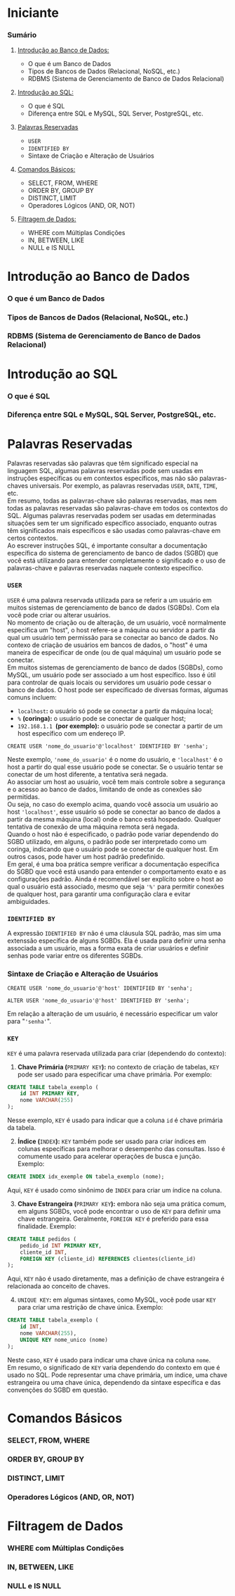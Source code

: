 # Iniciante

### Sumário

1. [Introdução ao Banco de Dados:](#introducao-ao-banco-de-dados)
    - O que é um Banco de Dados
    - Tipos de Bancos de Dados (Relacional, NoSQL, etc.)
    - RDBMS (Sistema de Gerenciamento de Banco de Dados Relacional)

2. [Introdução ao SQL:](#introducao-ao-sql)
    - O que é SQL
    - Diferença entre SQL e MySQL, SQL Server, PostgreSQL, etc.

3. [Palavras Reservadas](#palavras-reservadas)
    - `USER`
    - `IDENTIFIED BY`
    - Sintaxe de Criação e Alteração de Usuários

4. [Comandos Básicos:](#comandos-basicos)
    - SELECT, FROM, WHERE
    - ORDER BY, GROUP BY
    - DISTINCT, LIMIT
    - Operadores Lógicos (AND, OR, NOT)

5. [Filtragem de Dados:](#filtragem-de-dados)
    - WHERE com Múltiplas Condições
    - IN, BETWEEN, LIKE
    - NULL e IS NULL

# <a name = "introducao-ao-banco-de-dados"></a>Introdução ao Banco de Dados

### O que é um Banco de Dados

### Tipos de Bancos de Dados (Relacional, NoSQL, etc.)

### RDBMS (Sistema de Gerenciamento de Banco de Dados Relacional)

# <a name = "introducao-ao-sql"></a> Introdução ao SQL

### O que é SQL

### Diferença entre SQL e MySQL, SQL Server, PostgreSQL, etc.

# <a name = "palavras-reservadas"></a>Palavras Reservadas

Palavras reservadas são palavras que têm significado especial na linguagem SQL, algumas palavras reservadas pode sem usadas em instruções específicas ou em contextos específicos, mas não são palavras-chaves universais. Por exemplo, as palavras reservadas `USER`, `DATE`, `TIME`, etc.\
Em resumo, todas as palavras-chave são palavras reservadas, mas nem todas as palavras reservadas são palavras-chave em todos os contextos do SQL. Algumas palavras reservadas podem ser usadas em determinadas situações sem ter um significado específico associado, enquanto outras têm significados mais específicos e são usadas como palavras-chave em certos contextos.\
Ao escrever instruções SQL, é importante consultar a documentação específica do sistema de gerenciamento de banco de dados (SGBD) que você está utilizando para entender completamente o significado e o uso de palavras-chave e palavras reservadas naquele contexto específico.

### `USER`

`USER` é uma palavra reservada utilizada para se referir a um usuário em muitos sistemas de gerenciamento de banco de dados (SGBDs). Com ela você pode criar ou alterar usuários.\
No momento de criação ou de alteração, de um usuário, você normalmente especifica um "host", o host refere-se a máquina ou servidor a partir da qual um usuário tem permissão para se conectar ao banco de dados. No contexo de criação de usuários em bancos de dados, o "host" é uma maneira de especificar de onde (ou de qual máquina) um usuário pode se conectar.\
Em muitos sistemas de gerenciamento de banco de dados (SGBDs), como MySQL, um usuário pode ser associado a um host específico. Isso é útil para controlar de quais locais ou servidores um usuário pode cessar o banco de dados. O host pode ser especificado de diversas formas, algumas comuns incluem:

- `localhost`**:** o usuário só pode se conectar a partir da máquina local;
- `%` **(coringa):** o usuário pode se conectar de qualquer host;
- `192.168.1.1 `**(por exemplo):** o usuário pode se conectar a partir de um host específico com um endereço IP.

`CREATE USER 'nome_do_usuario'@'localhost' IDENTIFIED BY 'senha';`

Neste exemplo, `'nome_do_usuario'` é o nome do usuário, e `'localhost'` é o host a partir do qual esse usuário pode se conectar. Se o usuário tentar se conectar de um host diferente, a tentativa será negada.\
Ao associar um host ao usuário, você tem mais controle sobre a segurança e o acesso ao banco de dados, limitando de onde as conexões são permitidas.\
Ou seja, no caso do exemplo acima, quando você associa um usuário ao host `'localhost'`, esse usuário só pode se conectar ao banco de dados a partir da mesma máquina (local) onde o banco está hospedado. Qualquer tentativa de conexão de uma máquina remota será negada.\
Quando o host não é especificado, o padrão pode variar dependendo do SGBD utilizado, em alguns, o padrão pode ser interpretado como um coringa, indicando que o usuário pode se conectar de qualquer host. Em outros casos, pode haver um host padrão predefinido.\
Em geral, é uma boa prática sempre verificar a documentação específica do SGBD que você está usando para entender o comportamento exato e as configurações padrão. Ainda é recomendável ser explícito sobre o host ao qual o usuário está associado, mesmo que seja `'%'` para permitir conexões de qualquer host, para garantir uma configuração clara e evitar ambiguidades.

### `IDENTIFIED BY`

A expressão `IDENTIFIED BY` não é uma cláusula SQL padrão, mas sim uma extenssão específica de alguns SGBDs. Ela é usada para definir uma senha associada a um usuário, mas a forma exata de criar usuários e definir senhas pode variar entre os diferentes SGBDs.

### Sintaxe de Criação e Alteração de Usuários

`CREATE USER 'nome_do_usuario'@'host' IDENTIFIED BY 'senha';`

`ALTER USER 'nome_do_usuario'@'host' IDENTIFIED BY 'senha';`

Em relação a alteração de um usuário, é necessário especificar um valor para "`'senha'`".

### `KEY`

`KEY` é uma palavra reservada utilizada para criar (dependendo do contexto):

1. **Chave Primária (**`PRIMARY KEY`**):** no contexto de criação de tabelas, `KEY` pode ser usado para especificar uma chave primária. Por exemplo:

```sql
CREATE TABLE tabela_exemplo (
    id INT PRIMARY KEY,
    nome VARCHAR(255)
);
```

Nesse exemplo, `KEY` é usado para indicar que a coluna `id` é chave primária da tabela.

2. **Índice (**`INDEX`**):** `KEY` também pode ser usado para criar índices em colunas específicas para melhorar o desempenho das consultas. Isso é comumente usado para acelerar operações de busca e junção. Exemplo:

```sql
CREATE INDEX idx_exemple ON tabela_exemplo (nome);
```

Aqui, `KEY` é usado como sinônimo de `INDEX` para criar um índice na coluna.

3. **Chave Estrangeira (**`PRIMARY KEY`**):** embora não seja uma prática comum, em alguns SGBDs, você pode encontrar o uso de `KEY` para definir uma chave estrangeira. Geralmente, `FOREIGN KEY` é preferido para essa finalidade. Exemplo:

```sql
CREATE TABLE pedidos (
    pedido_id INT PRIMARY KEY,
    cliente_id INT,
    FOREIGN KEY (cliente_id) REFERENCES clientes(cliente_id)
);
```

Aqui, `KEY` não é usado diretamente, mas a definição de chave estrangeira é relacionada ao conceito de chaves.

4. `UNIQUE KEY`**:** em algumas sintaxes, como MySQL, você pode usar `KEY` para criar uma restrição de chave única. Exemplo:

```sql
CREATE TABLE tabela_exemplo (
    id INT,
    nome VARCHAR(255),
    UNIQUE KEY nome_unico (nome)
);
```

Neste caso, `KEY` é usado para indicar uma chave única na coluna `nome`.\
Em resumo, o significado de `KEY` varia dependendo do contexto em que é usado no SQL. Pode representar uma chave primária, um índice, uma chave estrangeira ou uma chave única, dependendo da sintaxe específica e das convenções do SGBD em questão.

# <a name = "comandos-basicos"></a> Comandos Básicos

### SELECT, FROM, WHERE

### ORDER BY, GROUP BY

### DISTINCT, LIMIT

### Operadores Lógicos (AND, OR, NOT)

# <a name = "filtragem-de-dados"></a> Filtragem de Dados

### WHERE com Múltiplas Condições

### IN, BETWEEN, LIKE

### NULL e IS NULL